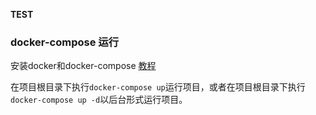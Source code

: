 **TEST**

### docker-compose 运行

安装docker和docker-compose [教程](https://www.runoob.com/docker/docker-tutorial.html)

在项目根目录下执行`docker-compose up`运行项目，或者在项目根目录下执行`docker-compose up -d`以后台形式运行项目。